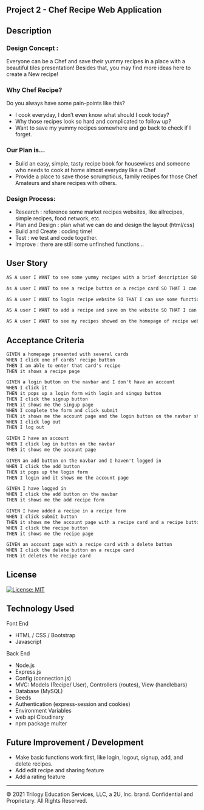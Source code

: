 ## Project 2 - Chef Recipe Web Application

## Description

### Design Concept :

Everyone can be a Chef and save their yummy recipes in a place with a beautiful tiles presentation! Besides that, you may find more ideas here to create a New recipe!

### Why Chef Recipe?

Do you always have some pain-points like this?

- I cook everyday, I don’t even know what should I cook today?
- Why those recipes look so hard and complicated to follow up?
- Want to save my yummy recipes somewhere and go back to check if I forget.

### Our Plan is…

- Build an easy, simple, tasty recipe book for housewives and someone who needs to cook at home almost everyday like a Chef
- Provide a place to save those scrumptious, family recipes for those Chef Amateurs and share recipes with others.

### Design Process:

- Research : reference some market recipes websites, like allrecipes, simple recipes, food network, etc.
- Plan and Design : plan what we can do and design the layout (html/css)
- Build and Create : coding time!
- Test : we test and code together.
- Improve : there are still some unfinshed functions...

## User Story

```md
AS A user I WANT to see some yummy recipes with a brief description SO THAT I can have an idea about what I can cook today

As A user I WANT to see a recipe button on a recipe card SO THAT I can quickly click it to enter a whole recipe

AS A user I WANT to login recipe website SO THAT I can use some functions on the website

AS A user I WANT to add a recipe and save on the website SO THAT I can check my recipes whenever I want

AS A user I WANT to see my recipes showed on the homepage of recipe website SO THAT I can share my recipes with others
```

## Acceptance Criteria

```md
GIVEN a homepage presented with several cards
WHEN I click one of cards' recipe button
THEN I am able to enter that card's recipe
THEN it shows a recipe page

GIVEN a login button on the navbar and I don't have an account
WHEN I click it
THEN it pops up a login form with login and singup button
THEN I click the signup button
THEN it shows me the singup page
WHEN I complete the form and click submit
THEN it shows me the account page and the login button on the navbar shows log out button  
WHEN I click log out
THEN I log out

GIVEN I have an account
WHEN I click log in button on the navbar
THEN it shows me the account page

GIVEN an add button on the navbar and I haven't logged in
WHEN I click the add button
THEN it pops up the login form
THEN I login and it shows me the account page

GIVEN I have logged in
WHEN I click the add button on the navbar
THEN it shows me the add recipe form

GIVEN I have added a recipe in a recipe form
WHEN I click submit button
THEN it shows me the account page with a recipe card and a recipe button
WHEN I click the recipe button
THEN it shows me the recipe page

GIVEN an account page with a recipe card with a delete button
WHEN I click the delete button on a recipe card
THEN it deletes the recipe card
```

## License

[![License: MIT](https://img.shields.io/badge/License-MIT-yellow.svg)](https://opensource.org/licenses/MIT)

## Technology Used

Font End

- HTML / CSS / Bootstrap
- Javascript

Back End

- Node.js
- Express.js
- Config (connection.js)
- MVC: Models (Recipe/ User), Controllers (routes), View (handlebars)
- Database (MySQL)
- Seeds
- Authentication (express-session and cookies)
- Environment Variables
- web api Cloudinary
- npm package multer

## Future Improvement / Development

- Make basic functions work first, like login, logout, signup, add, and delete recipes.
- Add edit recipe and sharing feature
- Add a rating feature

---

© 2021 Trilogy Education Services, LLC, a 2U, Inc. brand. Confidential and Proprietary. All Rights Reserved.
